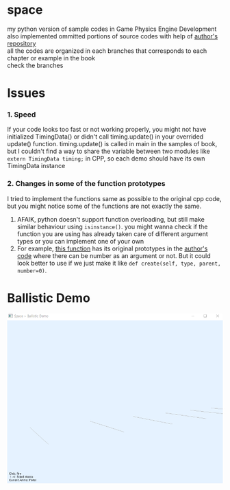 # space
my python version of sample codes in Game Physics Engine Development  
also implemented ommitted portions of source codes with help of [author's repository](https://github.com/idmillington/cyclone-physics)  
all the codes are organized in each branches that corresponds to each chapter or example in the book  
check the branches

# Issues
### 1. Speed
If your code looks too fast or not working properly, you might not have initialized TimingData() or didn't call timing.update() in your overrided update() function.
timing.update() is called in main in the samples of book, but I couldn't find a way to share the variable between two modules like `extern TimingData timing;` in CPP, so each demo should have its own TimingData instance

### 2. Changes in some of the function prototypes
I tried to implement the functions same as possible to the original cpp code, but you might notice some of the functions are not exactly the same.
1. AFAIK, python doesn't support function overloading, but still make similar behaviour using `isinstance()`. you might wanna check if the function you are using has already taken care of different argument types or you can implement one of your own
2. For example, [this function](https://github.com/cd80/space/blob/master/demo/fireworks.py#L189) has its original prototypes in the [author's code](https://github.com/idmillington/cyclone-physics/blob/master/src/demos/fireworks/fireworks.cpp#L356) where there can be number as an argument or not. But it could look better to use if we just make it like `def create(self, type, parent, number=0)`.

# Ballistic Demo
![](https://github.com/cd80/space/raw/Chapter4_1_Ballistic/ballistic_demo.gif)
